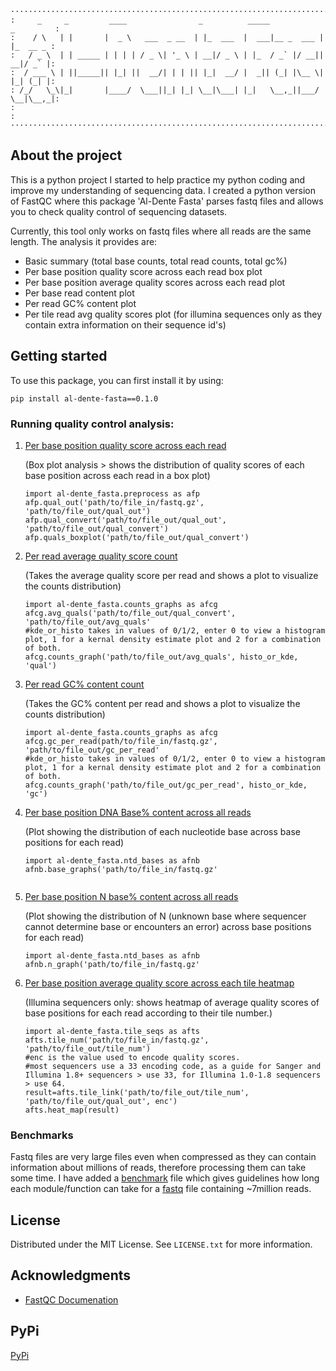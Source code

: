 ```
·················································································
:     _     _         ____                _          _____            _         :
:    / \   | |       |  _ \   ___  _ __  | |_  ___  |  ___|__ _  ___ | |_  __ _ :
:   / _ \  | | _____ | | | | / _ \| '_ \ | __|/ _ \ | |_  / _` |/ __|| __|/ _` |:
:  / ___ \ | ||_____|| |_| ||  __/| | | || |_|  __/ |  _|| (_| |\__ \| |_| (_| |:
: /_/   \_\|_|       |____/  \___||_| |_| \__|\___| |_|   \__,_||___/ \__|\__,_|:
:                                                                               :
·················································································
```

<!-- About the project -->
## About the project

This is a python project I started to help practice my python coding and improve my understanding of sequencing data.
I created a python version of FastQC where this package 'Al-Dente Fasta' parses fastq files and allows you to check quality control of sequencing datasets.

Currently, this tool only works on fastq files where all reads are the same length.
The analysis it provides are:
* Basic summary (total base counts, total read counts, total gc%)
* Per base position quality score across each read box plot
* Per base position average quality scores across each read plot
* Per base read content plot 
* Per read GC% content plot
* Per tile read avg quality scores plot (for illumina sequences only as they contain extra information on their sequence id's)

<!-- Getting started -->
## Getting started

To use this package, you can first install it by using: 

```pip install al-dente-fasta==0.1.0```

### Running quality control analysis:
1. [Per base position quality score across each read](/images/Figure_1.png)
   
   (Box plot analysis > shows the distribution of quality scores of each base position across each read in a box plot)
   ```
   import al-dente_fasta.preprocess as afp
   afp.qual_out('path/to/file_in/fastq.gz', 'path/to/file_out/qual_out')
   afp.qual_convert('path/to/file_out/qual_out', 'path/to/file_out/qual_convert')
   afp.quals_boxplot('path/to/file_out/qual_convert')
   ```

2. [Per read average quality score count](/images/Figure_2.png)
   
   (Takes the average quality score per read and shows a plot to visualize the counts distribution)
   ```
   import al-dente_fasta.counts_graphs as afcg
   afcg.avg_quals('path/to/file_out/qual_convert', 'path/to/file_out/avg_quals'
   #kde_or_histo takes in values of 0/1/2, enter 0 to view a histogram plot, 1 for a kernal density estimate plot and 2 for a combination of both.
   afcg.counts_graph('path/to/file_out/avg_quals', histo_or_kde, 'qual')
   
   ```

3. [Per read GC% content count](/images/Figure_3.png)
   
   (Takes the GC% content per read and shows a plot to visualize the counts distribution)
   ```
   import al-dente_fasta.counts_graphs as afcg
   afcg.gc_per_read(path/to/file_in/fastq.gz', 'path/to/file_out/gc_per_read'
   #kde_or_histo takes in values of 0/1/2, enter 0 to view a histogram plot, 1 for a kernal density estimate plot and 2 for a combination of both.
   afcg.counts_graph('path/to/file_out/gc_per_read', histo_or_kde, 'gc')
   ```

4. [Per base position DNA Base% content across all reads](/images/Figure_4.png)
   
   (Plot showing the distribution of each nucleotide base across base positions for each read)
   ```
   import al-dente_fasta.ntd_bases as afnb
   afnb.base_graphs('path/to/file_in/fastq.gz'
   

   ```
   
5. [Per base position N base% content across all reads](/images/Figure_5.png)
    
   (Plot showing the distribution of N (unknown base where sequencer cannot determine base or encounters an error) across base positions for each read)
   ```
   import al-dente_fasta.ntd_bases as afnb
   afnb.n_graph('path/to/file_in/fastq.gz'
   ```
   
6. [Per base position average quality score across each tile heatmap](/images/Figure_6.png)
    
   (Illumina sequencers only: shows heatmap of average quality scores of base positions for each read according to their tile number.)
   ```
   import al-dente_fasta.tile_seqs as afts
   afts.tile_num('path/to/file_in/fastq.gz', 'path/to/file_out/tile_num')
   #enc is the value used to encode quality scores. 
   #most sequencers use a 33 encoding code, as a guide for Sanger and Illumina 1.8+ sequencers > use 33, for Illumina 1.0-1.8 sequencers > use 64.
   result=afts.tile_link('path/to/file_out/tile_num', 'path/to/file_out/qual_out', enc')
   afts.heat_map(result)
   ```

### Benchmarks

Fastq files are very large files even when compressed as they can contain information about millions of reads, therefore processing them can take some time.
I have added a [benchmark](benchmarks.txt) file which gives guidelines how long each module/function can take for a [fastq](https://www.ncbi.nlm.nih.gov/datasets/genome/GCF_001182785.1/) file containing ~7million reads.


<!-- LICENSE -->
## License

Distributed under the MIT License. See `LICENSE.txt` for more information.

<!-- ACKNOWLEDGMENTS -->
## Acknowledgments

* [FastQC Documenation](https://www.bioinformatics.babraham.ac.uk/projects/fastqc/Help/)

<!-- PyPi -->
## PyPi
[PyPi](https://pypi.org/project/al-dente-fasta/0.1.0/#description)
